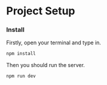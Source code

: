 # Project Setup


### Install
Firstly, open your terminal and type in.

```bash
npm install
```
Then you should run the server.
```bash
npm run dev
```


